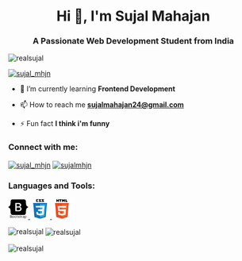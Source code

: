 <h1 align="center">Hi 👋, I'm Sujal Mahajan</h1>
<h3 align="center">A Passionate Web Development Student from India</h3>

<p align="left"> <img src="https://komarev.com/ghpvc/?username=realsujal&label=Profile%20views&color=0e75b6&style=flat" alt="realsujal" /> </p>

<p align="left"> <a href="https://twitter.com/sujal_mhjn" target="blank"><img src="https://img.shields.io/twitter/follow/sujal_mhjn?logo=twitter&style=for-the-badge" alt="sujal_mhjn" /></a> </p>

- 🌱 I’m currently learning **Frontend Development**

- 📫 How to reach me **sujalmahajan24@gmail.com**

- ⚡ Fun fact **I think i'm funny**

<h3 align="left">Connect with me:</h3>
<p align="left">
<a href="https://twitter.com/sujal_mhjn" target="blank"><img align="center" src="https://raw.githubusercontent.com/rahuldkjain/github-profile-readme-generator/master/src/images/icons/Social/twitter.svg" alt="sujal_mhjn" height="30" width="40" /></a>
<a href="https://linkedin.com/in/sujalmhjn" target="blank"><img align="center" src="https://raw.githubusercontent.com/rahuldkjain/github-profile-readme-generator/master/src/images/icons/Social/linked-in-alt.svg" alt="sujalmhjn" height="30" width="40" /></a>
</p>

<h3 align="left">Languages and Tools:</h3>
<p align="left"> <a href="https://getbootstrap.com" target="_blank" rel="noreferrer"> <img src="https://raw.githubusercontent.com/devicons/devicon/master/icons/bootstrap/bootstrap-plain-wordmark.svg" alt="bootstrap" width="40" height="40"/> </a> <a href="https://www.w3schools.com/css/" target="_blank" rel="noreferrer"> <img src="https://raw.githubusercontent.com/devicons/devicon/master/icons/css3/css3-original-wordmark.svg" alt="css3" width="40" height="40"/> </a> <a href="https://www.w3.org/html/" target="_blank" rel="noreferrer"> <img src="https://raw.githubusercontent.com/devicons/devicon/master/icons/html5/html5-original-wordmark.svg" alt="html5" width="40" height="40"/> </a> </p>

<p><img align="left" src="https://github-readme-stats.vercel.app/api/top-langs?username=realsujal&show_icons=true&locale=en&layout=compact" alt="realsujal" /></p>

<p>&nbsp;<img align="center" src="https://github-readme-stats.vercel.app/api?username=realsujal&show_icons=true&locale=en" alt="realsujal" /></p>

<p><img align="center" src="https://github-readme-streak-stats.herokuapp.com/?user=realsujal&" alt="realsujal" /></p>
